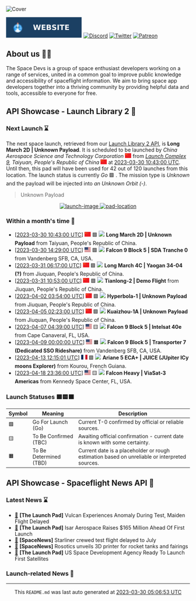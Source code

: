 ![Cover](https://raw.githubusercontent.com/TheSpaceDevs/Tutorials/main/assets/tsd_cover.png)


[![Website](https://raw.githubusercontent.com/TheSpaceDevs/Tutorials/e36b2c250ce7fcd4a801c1ed6cb1f9f9d031696b/assets/badge_tsd_website.svg)](https://thespacedevs.com/)
[![Discord](https://img.shields.io/badge/Discord-%237289DA.svg?style=for-the-badge&logo=discord&logoColor=white)](https://discord.gg/p7ntkNA)
[![Twitter](https://img.shields.io/badge/Twitter-%231DA1F2.svg?style=for-the-badge&logo=Twitter&logoColor=white)](https://twitter.com/TheSpaceDevs)
[![Patreon](https://img.shields.io/badge/Patreon-F96854?style=for-the-badge&logo=patreon&logoColor=white)](https://www.patreon.com/TheSpaceDevs)

## About us 🧑‍🚀
The Space Devs is a group of space enthusiast developers working on a range of
services, united in a common goal to improve public knowledge and accessibility
of spaceflight information. We aim to bring space app developers together into a
thriving community by providing helpful data and tools, accessible to everyone
for free.

## API Showcase - Launch Library 2 🚀

### Next Launch ⌛
The next space launch, retrieved from our
<a href="https://thespacedevs.com/llapi">Launch Library 2 API</a>, is
**Long March 2D | Unknown Payload**. It is scheduled to be launched by *China Aerospace Science and Technology Corporation*
<img width="17" src="https://raw.githubusercontent.com/lipis/flag-icons/main/flags/4x3/cn.svg" />
from *<a href="">Launch Complex 9</a>, Taiyuan, People's Republic of China*
<img width="17" src="https://raw.githubusercontent.com/lipis/flag-icons/main/flags/4x3/cn.svg" />
at <a href="https://www.timeanddate.com/worldclock/fixedtime.html?iso=20230330T104300">2023-03-30 10:43:00 UTC</a>.  Until
then, this pad will have been used for 42
out of 120 launches from this location. The launch status is currently
*Go* 🟩 . The mission type is
*Unknown* and the payload will be injected
into *an Unknown Orbit
(-)*.
<br>
<blockquote>
  Unknown Payload
</blockquote>

<p float="left" align="center">
  <a href="https://en.wikipedia.org/wiki/Long_March_(rocket_family)" >
    <img alt="launch-image" height="200" src="https://spacelaunchnow-prod-east.nyc3.digitaloceanspaces.com/media/launcher_images/long2520march25202d_image_20190222031211.jpeg" />
  </a>
  <a href="http://maps.google.com/maps?q=38.849+N,+111.608+E" >
    <img alt="pad-location" height="200" src="https://spacelaunchnow-prod-east.nyc3.digitaloceanspaces.com/media/launch_images/location_19_20200803142421.jpg"  />
  </a>
</p>

### Within a month's time 📅
- \[<a href="https://www.timeanddate.com/worldclock/fixedtime.html?iso=20230330T104300">2023-03-30 10:43:00 UTC</a>\]  <img width="17" src="https://raw.githubusercontent.com/lipis/flag-icons/main/flags/4x3/cn.svg" /> 🟩  <a href="https://www.google.com/calendar/render?action=TEMPLATE&text=Long March 2D | Unknown Payload&location=Taiyuan, People&#x27;s Republic of China&dates=20230330T104300Z%2F20230330T112600Z"><img border="0" width="15" src="https://upload.wikimedia.org/wikipedia/commons/a/a5/Google_Calendar_icon_%282020%29.svg"></a> **Long March 2D | Unknown Payload** from Taiyuan, People's Republic of China.
- \[<a href="https://www.timeanddate.com/worldclock/fixedtime.html?iso=20230330T142900">2023-03-30 14:29:00 UTC</a>\]  <img width="17" src="https://raw.githubusercontent.com/lipis/flag-icons/main/flags/4x3/us.svg" /> 🟩  <a href="https://www.google.com/calendar/render?action=TEMPLATE&text=Falcon 9 Block 5 | SDA Tranche 0&location=Vandenberg SFB, CA, USA&dates=20230330T142900Z%2F20230330T142900Z"><img border="0" width="15" src="https://upload.wikimedia.org/wikipedia/commons/a/a5/Google_Calendar_icon_%282020%29.svg"></a> **Falcon 9 Block 5 | SDA Tranche 0** from Vandenberg SFB, CA, USA.
- \[<a href="https://www.timeanddate.com/worldclock/fixedtime.html?iso=20230331T061700">2023-03-31 06:17:00 UTC</a>\]  <img width="17" src="https://raw.githubusercontent.com/lipis/flag-icons/main/flags/4x3/cn.svg" /> 🟩  <a href="https://www.google.com/calendar/render?action=TEMPLATE&text=Long March 4C | Yaogan 34-04 (?)&location=Jiuquan, People&#x27;s Republic of China&dates=20230331T061700Z%2F20230331T064100Z"><img border="0" width="15" src="https://upload.wikimedia.org/wikipedia/commons/a/a5/Google_Calendar_icon_%282020%29.svg"></a> **Long March 4C | Yaogan 34-04 (?)** from Jiuquan, People's Republic of China.
- \[<a href="https://www.timeanddate.com/worldclock/fixedtime.html?iso=20230331T105300">2023-03-31 10:53:00 UTC</a>\]  <img width="17" src="https://raw.githubusercontent.com/lipis/flag-icons/main/flags/4x3/cn.svg" /> 🟩  <a href="https://www.google.com/calendar/render?action=TEMPLATE&text=Tianlong-2 | Demo Flight&location=Jiuquan, People&#x27;s Republic of China&dates=20230331T105300Z%2F20230331T121700Z"><img border="0" width="15" src="https://upload.wikimedia.org/wikipedia/commons/a/a5/Google_Calendar_icon_%282020%29.svg"></a> **Tianlong-2 | Demo Flight** from Jiuquan, People's Republic of China.
- \[<a href="https://www.timeanddate.com/worldclock/fixedtime.html?iso=20230402T035400">2023-04-02 03:54:00 UTC</a>\]  <img width="17" src="https://raw.githubusercontent.com/lipis/flag-icons/main/flags/4x3/cn.svg" /> 🟩  <a href="https://www.google.com/calendar/render?action=TEMPLATE&text=Hyperbola-1 | Unknown Payload&location=Jiuquan, People&#x27;s Republic of China&dates=20230402T035400Z%2F20230402T062500Z"><img border="0" width="15" src="https://upload.wikimedia.org/wikipedia/commons/a/a5/Google_Calendar_icon_%282020%29.svg"></a> **Hyperbola-1 | Unknown Payload** from Jiuquan, People's Republic of China.
- \[<a href="https://www.timeanddate.com/worldclock/fixedtime.html?iso=20230405T022300">2023-04-05 02:23:00 UTC</a>\]  <img width="17" src="https://raw.githubusercontent.com/lipis/flag-icons/main/flags/4x3/cn.svg" /> 🟩  <a href="https://www.google.com/calendar/render?action=TEMPLATE&text=Kuaizhou-1A | Unknown Payload&location=Jiuquan, People&#x27;s Republic of China&dates=20230405T022300Z%2F20230405T025400Z"><img border="0" width="15" src="https://upload.wikimedia.org/wikipedia/commons/a/a5/Google_Calendar_icon_%282020%29.svg"></a> **Kuaizhou-1A | Unknown Payload** from Jiuquan, People's Republic of China.
- \[<a href="https://www.timeanddate.com/worldclock/fixedtime.html?iso=20230407T043900">2023-04-07 04:39:00 UTC</a>\]  <img width="17" src="https://raw.githubusercontent.com/lipis/flag-icons/main/flags/4x3/us.svg" /> 🟨  <a href="https://www.google.com/calendar/render?action=TEMPLATE&text=Falcon 9 Block 5 | Intelsat 40e&location=Cape Canaveral, FL, USA&dates=20230407T043900Z%2F20230407T043900Z"><img border="0" width="15" src="https://upload.wikimedia.org/wikipedia/commons/a/a5/Google_Calendar_icon_%282020%29.svg"></a> **Falcon 9 Block 5 | Intelsat 40e** from Cape Canaveral, FL, USA.
- \[<a href="https://www.timeanddate.com/worldclock/fixedtime.html?iso=20230409T000000">2023-04-09 00:00:00 UTC</a>\]  <img width="17" src="https://raw.githubusercontent.com/lipis/flag-icons/main/flags/4x3/us.svg" /> 🟧  <a href="https://www.google.com/calendar/render?action=TEMPLATE&text=Falcon 9 Block 5 | Transporter 7 (Dedicated SSO Rideshare)&location=Vandenberg SFB, CA, USA&dates=20230409T000000Z%2F20230409T000000Z"><img border="0" width="15" src="https://upload.wikimedia.org/wikipedia/commons/a/a5/Google_Calendar_icon_%282020%29.svg"></a> **Falcon 9 Block 5 | Transporter 7 (Dedicated SSO Rideshare)** from Vandenberg SFB, CA, USA.
- \[<a href="https://www.timeanddate.com/worldclock/fixedtime.html?iso=20230413T121501">2023-04-13 12:15:01 UTC</a>\]  <img width="17" src="https://raw.githubusercontent.com/lipis/flag-icons/main/flags/4x3/fr.svg" /> 🟩  <a href="https://www.google.com/calendar/render?action=TEMPLATE&text=Ariane 5 ECA+ | JUICE (JUpiter ICy moons Explorer)&location=Kourou, French Guiana&dates=20230413T121501Z%2F20230413T121501Z"><img border="0" width="15" src="https://upload.wikimedia.org/wikipedia/commons/a/a5/Google_Calendar_icon_%282020%29.svg"></a> **Ariane 5 ECA+ | JUICE (JUpiter ICy moons Explorer)** from Kourou, French Guiana.
- \[<a href="https://www.timeanddate.com/worldclock/fixedtime.html?iso=20230418T233600">2023-04-18 23:36:00 UTC</a>\]  <img width="17" src="https://raw.githubusercontent.com/lipis/flag-icons/main/flags/4x3/us.svg" /> 🟨  <a href="https://www.google.com/calendar/render?action=TEMPLATE&text=Falcon Heavy | ViaSat-3 Americas&location=Kennedy Space Center, FL, USA&dates=20230418T233600Z%2F20230418T233600Z"><img border="0" width="15" src="https://upload.wikimedia.org/wikipedia/commons/a/a5/Google_Calendar_icon_%282020%29.svg"></a> **Falcon Heavy | ViaSat-3 Americas** from Kennedy Space Center, FL, USA.


### Launch Statuses 🟩🟨🟧
<p align="center">
    <table class="tg">
    <thead>
      <tr>
        <th class="tg-0pky">Symbol</th>
        <th class="tg-0pky">Meaning</th>
        <th class="tg-0pky">Description</th>
      </tr>
    </thead>
    <tbody>
      <tr>
        <td class="tg-0pky">🟩</td>
        <td class="tg-0pky">Go For Launch (Go)</td>
        <td class="tg-0pky">Current T-0 confirmed by official or reliable sources.</td>
      </tr>
      <tr>
        <td class="tg-0pky">🟨</td>
        <td class="tg-0pky">To Be Confirmed (TBC)</td>
        <td class="tg-0pky">Awaiting official confirmation - current date is known with some certainty.</td>
      </tr>
      <tr>
        <td class="tg-0pky">🟧</td>
        <td class="tg-0pky">To Be Determined (TBD)</td>
        <td class="tg-0pky">Current date is a placeholder or rough estimation based on unreliable or interpreted sources.</td>
      </tr>
    </tbody>
    </table>
</p>

## API Showcase - Spaceflight News API 📰

### Latest News ⌛
- <a href="https://tlpnetwork.com/news/2023/03/vulcan-experiences-anomaly-during-test-maiden-flight-delayed" >🔗</a> **[The Launch Pad]** Vulcan Experiences Anomaly During Test, Maiden Flight Delayed
- <a href="https://tlpnetwork.com/news/2023/03/isar-aerospace-raises-millions-ahead-of-first-launch" >🔗</a> **[The Launch Pad]** Isar Aerospace Raises $165 Million Ahead Of First Launch
- <a href="https://spacenews.com/starliner-crewed-test-flight-delayed-to-july/" >🔗</a> **[SpaceNews]** Starliner crewed test flight delayed to July
- <a href="https://spacenews.com/rosotics-unveils-3d-printer-for-rocket-tanks-and-fairings/" >🔗</a> **[SpaceNews]** Rosotics unveils 3D printer for rocket tanks and fairings
- <a href="https://tlpnetwork.com/news/2023/03/us-space-development-agency-ready-to-launch-first-satellites" >🔗</a> **[The Launch Pad]** US Space Development Agency Ready To Launch First Satellites


### Launch-related News 🚀



<hr>
  <div align="center">
  This <code>README.md</code> was last auto generated at <a href="https://www.timeanddate.com/worldclock/fixedtime.html?iso=20230330T050653">2023-03-30 05:06:53 UTC</a>
  <br>
  <!-- <a href="https://medium.com/@g.h.garrett" target="_blank">Learn to add space launches to your profile here!</a> -->
</div>